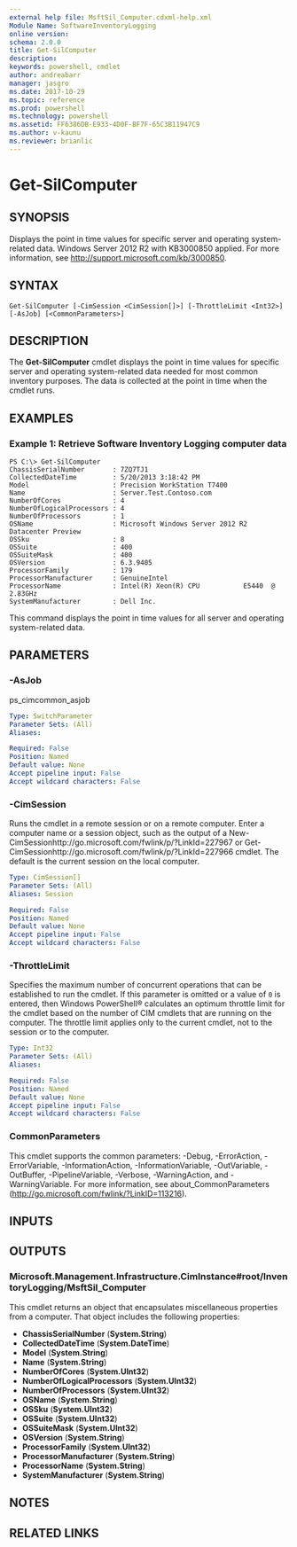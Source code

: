 ```yaml
---
external help file: MsftSil_Computer.cdxml-help.xml
Module Name: SoftwareInventoryLogging
online version: 
schema: 2.0.0
title: Get-SilComputer
description: 
keywords: powershell, cmdlet
author: andreabarr
manager: jasgro
ms.date: 2017-10-29
ms.topic: reference
ms.prod: powershell
ms.technology: powershell
ms.assetid: FF6386DB-E933-4D0F-BF7F-65C3B11947C9
ms.author: v-kaunu
ms.reviewer: brianlic
---
```


# Get-SilComputer

## SYNOPSIS
Displays the point in time values for specific server and operating system-related data.
Windows Server 2012 R2 with KB3000850 applied.
For more information, see http://support.microsoft.com/kb/3000850.

## SYNTAX

```
Get-SilComputer [-CimSession <CimSession[]>] [-ThrottleLimit <Int32>] [-AsJob] [<CommonParameters>]
```

## DESCRIPTION
The **Get-SilComputer** cmdlet displays the point in time values for specific server and operating system-related data needed for most common inventory purposes.
The data is collected at the point in time when the cmdlet runs.

## EXAMPLES

### Example 1: Retrieve Software Inventory Logging computer data
```
PS C:\> Get-SilComputer
ChassisSerialNumber       : 7ZQ7TJ1
CollectedDateTime         : 5/20/2013 3:18:42 PM
Model                     : Precision WorkStation T7400
Name                      : Server.Test.Contoso.com
NumberOfCores             : 4
NumberOfLogicalProcessors : 4
NumberOfProcessors        : 1
OSName                    : Microsoft Windows Server 2012 R2 Datacenter Preview
OSSku                     : 8
OSSuite                   : 400
OSSuiteMask               : 400
OSVersion                 : 6.3.9405
ProcessorFamily           : 179
ProcessorManufacturer     : GenuineIntel
ProcessorName             : Intel(R) Xeon(R) CPU           E5440  @ 2.83GHz
SystemManufacturer        : Dell Inc.
```

This command displays the point in time values for all server and operating system-related data.

## PARAMETERS

### -AsJob
ps_cimcommon_asjob

```yaml
Type: SwitchParameter
Parameter Sets: (All)
Aliases: 

Required: False
Position: Named
Default value: None
Accept pipeline input: False
Accept wildcard characters: False
```

### -CimSession
Runs the cmdlet in a remote session or on a remote computer.
Enter a computer name or a session object, such as the output of a New-CimSessionhttp://go.microsoft.com/fwlink/p/?LinkId=227967 or Get-CimSessionhttp://go.microsoft.com/fwlink/p/?LinkId=227966 cmdlet.
The default is the current session on the local computer.

```yaml
Type: CimSession[]
Parameter Sets: (All)
Aliases: Session

Required: False
Position: Named
Default value: None
Accept pipeline input: False
Accept wildcard characters: False
```

### -ThrottleLimit
Specifies the maximum number of concurrent operations that can be established to run the cmdlet.
If this parameter is omitted or a value of `0` is entered, then Windows PowerShell® calculates an optimum throttle limit for the cmdlet based on the number of CIM cmdlets that are running on the computer.
The throttle limit applies only to the current cmdlet, not to the session or to the computer.

```yaml
Type: Int32
Parameter Sets: (All)
Aliases: 

Required: False
Position: Named
Default value: None
Accept pipeline input: False
Accept wildcard characters: False
```

### CommonParameters
This cmdlet supports the common parameters: -Debug, -ErrorAction, -ErrorVariable, -InformationAction, -InformationVariable, -OutVariable, -OutBuffer, -PipelineVariable, -Verbose, -WarningAction, and -WarningVariable. For more information, see about_CommonParameters (http://go.microsoft.com/fwlink/?LinkID=113216).

## INPUTS

## OUTPUTS

### Microsoft.Management.Infrastructure.CimInstance#root/InventoryLogging/MsftSil_Computer
This cmdlet returns an object that encapsulates miscellaneous properties from a computer.
That object includes the following properties: 

- **ChassisSerialNumber** (**System.String**)
- **CollectedDateTime** (**System.DateTime**)
- **Model** (**System.String**)
- **Name** (**System.String**)
- **NumberOfCores** (**System.UInt32**)
- **NumberOfLogicalProcessors** (**System.UInt32**)
- **NumberOfProcessors** (**System.UInt32**)
- **OSName** (**System.String**)
- **OSSku** (**System.UInt32**)
- **OSSuite** (**System.UInt32**)
- **OSSuiteMask** (**System.UInt32**)
- **OSVersion** (**System.String**)
- **ProcessorFamily** (**System.UInt32**)
- **ProcessorManufacturer** (**System.String**)
- **ProcessorName** (**System.String**)
- **SystemManufacturer** (**System.String**)

## NOTES

## RELATED LINKS


